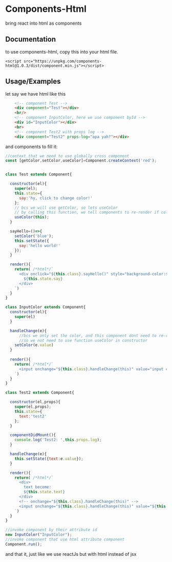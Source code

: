 # Components-Html
bring react into html as components

## Documentation

to use components-html, copy this into your html file.

``<script src="https://unpkg.com/components-html@1.0.3/dist/component.min.js"></script>``


## Usage/Examples

let say we have html like this
```html
    <!-- component Test -->
    <div component="Test"></div>
    <br/>
    <!-- component InputColor, here we use component byId -->
    <div id="InputColor"></div>
    <br>
    <!-- component Test2 with props log -->
    <div component="Test2" props-log="apa yah?"></div>
```

and components to fill it:
```javascript
//context that we need to use globally cross component
const [getColor,setColor,useColor]=Component.createContext('red');


class Test extends Component{

  constructor(el){
    super(el);
    this.state={
      say:'hy, click to change color!'
    };
    // bcs we will use getColor, so lets useColor
    // by calling this function, we tell components to re-render if color context been changed
    useColor(this);
  }

  sayHello=()=>{
    setColor('blue');
    this.setState({
      say:'hello world!'
    });
  }

  render(){
    return( /*html*/`
      <div onclick="${this.class}.sayHello()" style="background-color:${getColor()};">
        ${this.state.say}
      </div>
    `)
  }
}

class InputColor extends Component{
  constructor(el){
    super(el)
  }

  handleChange(e){
      //bcs we only set the color, and this component dont need to re-render,
      //so we not need to use function useColor in constructor 
    setColor(e.value)
  }
  
  render(){
    return( /*html*/`
      <input onchange="${this.class}.handleChange(this)" value="input color to change it!"/>
    `)
  }
}

class Test2 extends Component{

  constructor(el,props){
    super(el,props);
    this.state={
      text:'test2'
    };
  }

  componentDidMount(){
    console.log('Test2: ',this.props.log);
  }

  handleChange(e){
    this.setState({text:e.value});
  }

  render(){
    return( /*html*/`
      <div>
        text become:
        ${this.state.text}
      </div>
      <!-- onchange="${this.class}.handleChange(this)" -->
      <input onchange="${this.class}.handleChange(this)" value="${this.state.text}"/>
    `)
  }
}

//invoke component by their attribute id
new InputColor("InputColor");
//invoke component that use html attribute component
Component.run();
```

and that it, just like we use reactJs but with html instead of jsx